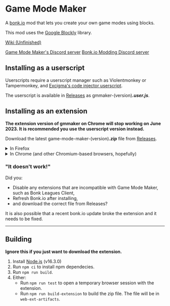 # Game Mode Maker

A [bonk.io](https://bonk.io/) mod that lets you create your own game modes using blocks.

This mod uses the [Google Blockly](https://developers.google.com/blockly) library.

[Wiki (Unfinished)](https://github.com/SneezingCactus/gmmaker/wiki)

[Game Mode Maker's Discord server](https://discord.gg/dnBM3N6H8a)
[Bonk.io Modding Discord server](https://discord.gg/PHtG6qN3qj)

## Installing as a userscript

Userscripts require a userscript manager such as Violentmonkey or Tampermonkey,
and [Excigma's code injector userscript](https://greasyfork.org/en/scripts/433861-code-injector-bonk-io).

The userscript is available in [Releases](https://github.com/SneezingCactus/gmmaker/releases)
as gmmaker-(version)**_.user.js_**.

## Installing as an extension
**The extension version of gmmaker on Chrome will stop working on June 2023. It is recommended you use the userscript version instead.**

Download the latest game-mode-maker-(version)**_.zip_** file from
[Releases](https://github.com/SneezingCactus/gmmaker/releases).

<details>
<summary>In Firefox</summary>

**Note:** You will have to do this after every time you restart the browser.

1. Go to `about:debugging#/runtime/this-firefox`
2. Click `Load temporary addon` and open the zip file.

</details>

<details>
<summary>In Chrome (and other Chromium-based browsers, hopefully)</summary>

1. Go to `chrome://extensions/`
2. Enable `Developer mode` in the top-right corner of the page.
3. Drag and drop the zip file into the page.

</details>

### "It doesn't work!"

Did you:

- Disable any extensions that are incompatible with Game Mode Maker, such as
  Bonk Leagues Client,
- Refresh Bonk.io after installing,
- and download the correct file from Releases?

It is also possible that a recent bonk.io update broke the extension and it
needs to be fixed.

---

## Building

**Ignore this if you just want to download the extension.**


1. Install [Node.js](https://nodejs.org/) (v16.3.0)
2. Run `npm ci` to install npm dependecies.
4. Run `npm run build`.
5. Either:
   - Run `npm run test` to open a temporary browser session with the extension.
   - Run `npm run build-extension` to build the zip file.
     The file will be in `web-ext-artifacts`.
